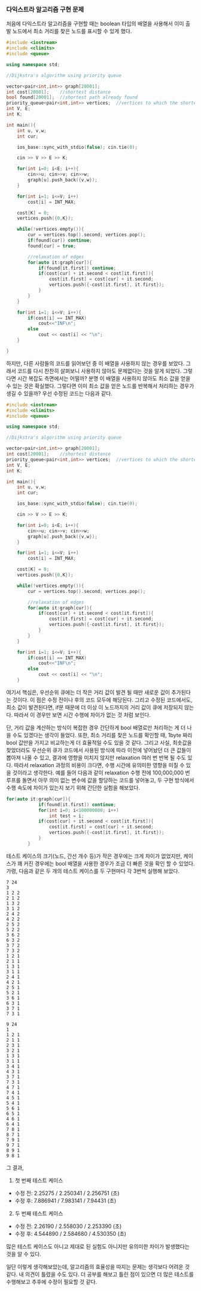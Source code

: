 ### 다익스트라 알고리즘 구현 문제 

처음에 다익스트라 알고리즘을 구현할 때는 boolean 타입의 배열을 사용해서 이미 출발 노드에서 최소 거리를 찾은 노드를 표시할 수 있게 했다.
~~~cpp
#include <iostream>
#include <climits>
#include <queue>

using namespace std;

//Dijkstra's algorithm using priority queue

vector<pair<int,int>> graph[20001];
int cost[20001];    //shortest distance 
bool found[20001];  //shortest path already found
priority_queue<pair<int,int>> vertices;  //vertices to which the shortest path not yet found
int V, E;
int K;

int main(){
    int u, v,w;
    int cur;

    ios_base::sync_with_stdio(false); cin.tie(0);

    cin >> V >> E >> K;

    for(int i=0; i<E; i++){
        cin>>u; cin>>v; cin>>w;
        graph[u].push_back({v,w});
    }

    for(int i=1; i<=V; i++)
        cost[i] = INT_MAX;

    cost[K] = 0;
    vertices.push({0,K});

    while(!vertices.empty()){
        cur = vertices.top().second; vertices.pop();
        if(found[cur]) continue;
        found[cur] = true;

        //relaxation of edges
        for(auto it:graph[cur]){
            if(found[it.first]) continue;
            if(cost[cur] + it.second < cost[it.first]){
                cost[it.first] = cost[cur] + it.second;
                vertices.push({-cost[it.first], it.first});
            }
        }
    }

    for(int i=1; i<=V; i++){
        if(cost[i] == INT_MAX)
            cout<<"INF\n";
        else
            cout << cost[i] << "\n";
    }

}
~~~

하지만, 다른 사람들의 코드를 읽어보던 중 이 배열을 사용하지 않는 경우를 보았다.
그래서 코드를 다시 찬찬히 살펴보니 사용하지 않아도 문제없다는 것을 알게 되었다.
그렇다면 시간 복잡도 측면에서는 어떨까?
분명 이 배열을 사용하지 않아도 최소 값을 얻을 수 있는 것은 확실했다.
그렇다면 이미 최소 값을 얻은 노드를 반복해서 처리하는 경우가 생길 수 있을까?
우선 수정된 코드는 다음과 같다.

~~~cpp
#include <iostream>
#include <climits>
#include <queue>

using namespace std;

//Dijkstra's algorithm using priority queue

vector<pair<int,int>> graph[20001];
int cost[20001];    //shortest distance 
priority_queue<pair<int,int>> vertices;  //vertices to which the shortest path not yet found
int V, E;
int K;

int main(){
    int u, v,w;
    int cur;

    ios_base::sync_with_stdio(false); cin.tie(0);

    cin >> V >> E >> K;

    for(int i=0; i<E; i++){
        cin>>u; cin>>v; cin>>w;
        graph[u].push_back({v,w});
    }

    for(int i=1; i<=V; i++)
        cost[i] = INT_MAX;

    cost[K] = 0;
    vertices.push({0,K});

    while(!vertices.empty()){
        cur = vertices.top().second; vertices.pop();

        //relaxation of edges
        for(auto it:graph[cur]){
            if(cost[cur] + it.second < cost[it.first]){
                cost[it.first] = cost[cur] + it.second;
                vertices.push({-cost[it.first], it.first});
            }
        }
    }

    for(int i=1; i<=V; i++){
        if(cost[i] == INT_MAX)
            cout<<"INF\n";
        else
            cout << cost[i] << "\n";
    }
~~~
여기서 핵심은, 우선순위 큐에는 더 작은 거리 값이 발견 될 때만 새로운 값이 추가된다는 것이다. 이 점은 수정 전이나 후의 코드 모두에 해당된다.
그리고 수정된 코드에서도, 최소 값이 발견된다면, if문 때문에 더 이상 이 노드까지의 거리 값이 큐에 저장되지 않는다. 따라서 이 경우만 보면 시간 수행에 차이가 없는
것 처럼 보인다. 

단, 거리 값을 계산하는 방식이 복잡한 경우 간단하게 bool 배열로만 처리하는 게 더 나을 수도 있겠다는 생각이 들었다. 또한, 최소 거리를 찾은 노드를 확인할 때, 
1byte 짜리 bool 값만을 가지고 비교하는게 더 효율적일 수도 있을 것 같다. 그리고 사실, 최솟값을 찾았더라도 우선순위 큐가 코드에서 사용된 방식에 따라 이전에 
넣어놨던 더 큰 값들이 뽑아져 나올 수 있고, 결과에 영향을 미치지 않지만 relaxation 여러 번 반복 될 수도 있다. 따라서 relaxation 과정의 비용이 크다면,
수행 시간에 유의미한 영향을 미칠 수 있을 것이라고 생각한다. 예를 들어 다음과 같이 relaxation 수행 전에 100,000,000 번 루프를 돌면서 아무 의미 없는
변수에 값을 할당하는 코드를 넣어놓고, 두 구현 방식에서 수행 속도에 차이가 있는지 보기 위해 간단한 실험을 해보았다. 
~~~cpp
for(auto it:graph[cur]){
            if(found[it.first]) continue;
            for(int i=0; i<100000000; i++)
                int test = i;
            if(cost[cur] + it.second < cost[it.first]){
                cost[it.first] = cost[cur] + it.second;
                vertices.push({-cost[it.first], it.first});
            }
        }
~~~
테스트 케이스의 크기(노드, 간선 개수 등)가 작은 경우에는 크게 차이가 없었지만, 케이스가 꽤 커진 경우에는 bool 배열을 사용한 경우가 조금 더 빠른 것을 확인 할 수 있었다.
가령, 다음과 같은 두 개의 테스트 케이스를 두 구현마다 각 3번씩 실행해 보았다. 
~~~
7 24
3
1 2 2
2 1 2
1 3 2
3 1 2
2 4 2
4 2 2
2 5 2
5 2 2
3 6 2
6 3 2
3 7 2
7 3 2
1 2 1
2 1 1
1 3 1
3 1 1
2 4 1
4 2 1
2 5 1
5 2 1
3 6 1
6 3 1
3 7 1
7 3 1

9 24
1
1 2 1
2 1 1
2 3 1
3 2 1
1 3 1
3 1 1
3 4 1
4 3 1
3 7 1
7 3 1
4 7 1
7 4 1
4 5 1
5 4 1
5 6 1
6 5 1
4 6 1
6 4 1
7 8 1
8 7 1
7 9 1
9 7 1
8 9 1
9 8 1
~~~

그 결과,
1. 첫 번째 테스트 케이스
  * 수정 전: 2.25275 / 2.250341 / 2.256751 (초)
  * 수정 후: 7.886941 / 7.983141 / 7.94431 (초)
2. 두 번째 테스트 케이스 
  * 수정 전: 2.26190 / 2.558030 / 2.253390 (초)
  * 수정 후: 4.544890 / 2.584680 / 4.530350 (초)

많은 테스트 케이스도 아니고 제대로 된 실험도 아니지만 유의미한 차이가 발생했다는 것을 알 수 있다. 

일단 이렇게 생각해보았는데, 알고리즘의 효율성을 따지는 문제는 생각보다 어려운 것 같다. 내 의견이 틀렸을 수도 있다.
더 공부를 해보고 틀린 점이 있으면 더 많은 테스트를 수행해보고 추후에 수정이 필요할 것 같다. 

